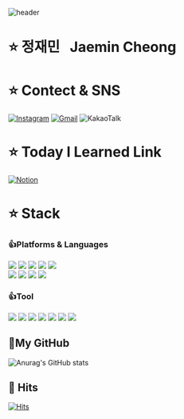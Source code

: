 ![header](https://capsule-render.vercel.app/api?type=Cylinder&text=Hello)

# ⭐ 정재민 &nbsp; Jaemin Cheong 
# ⭐ Contect & SNS &nbsp; 
[![Instagram](https://img.shields.io/badge/WJDWOALS9292-E4405F?style=for-the-badge&logo=instagram&logoColor=white)](https://instagram.com/jaemining92)
[![Gmail](https://img.shields.io/badge/wjdwoals9292-EA4335?style=for-the-badge&logo=gmail&logoColor=white)](mailto:wjdwoals9292@gmail.com)
![KakaoTalk](https://img.shields.io/badge/wjdwoals9292-FFCD00?style=for-the-badge&logo=kakaotalk&logoColor=white)
# ⭐ Today I Learned Link &nbsp; 
[![Notion](https://img.shields.io/badge/Notion-000000?style=for-the-badge&logo=notion&logoColor=white)](bit.ly/devJaem)<br>
# ⭐ Stack  
### 👍Platforms & Languages
<img src="https://img.shields.io/badge/HTML-239120?style=for-the-badge&logo=html5&logoColor=white"/> <img src="https://img.shields.io/badge/Bootstrap-563D7C?style=for-the-badge&logo=bootstrap&logoColor=white"/> 
<img src="https://img.shields.io/badge/Java-ED8B00?style=for-the-badge&logo=openjdk&logoColor=white"/> <img src="https://img.shields.io/badge/Spring-6DB33F?style=for-the-badge&logo=spring&logoColor=white"/> 
<img src="https://img.shields.io/badge/MySQL-00000F?style=for-the-badge&logo=mysql&logoColor=white"/> <br>
<img src="https://img.shields.io/badge/JavaScript-F7DF1E?style=for-the-badge&logo=JavaScript&logoColor=white"/> <img src="https://img.shields.io/badge/TypeScript-007ACC?style=for-the-badge&logo=typescript&logoColor=white"/> 
<img src="https://img.shields.io/badge/Node.js-43853D?style=for-the-badge&logo=node.js&logoColor=white"/> <img src="https://img.shields.io/badge/ts--node-3178C6?style=for-the-badge&logo=ts-node&logoColor=white"/>

### 👍Tool
<img src="https://img.shields.io/badge/git-F05032?style=flat-square&logo=git&logoColor=white"/> <img src="https://img.shields.io/badge/discord-5865F2?style=flat-square&logo=discord&logoColor=white"/> 
<img src="https://img.shields.io/badge/notion-000000?style=flat-square&logo=notion&logoColor=white"/> <img src="https://img.shields.io/badge/github-181717?style=flat-square&logo=github&logoColor=white"/> 
<img src="https://img.shields.io/badge/slack-4A154B?style=flat-square&logo=slack&logoColor=white"/> <img src="https://img.shields.io/badge/VScode-007ACC?style=flat-square&logo=visualstudiocode&logoColor=white"/>  <img src="https://img.shields.io/badge/intellij-000000?style=flat-square&logo=intellijidea&logoColor=white"/> 

## 🐤My GitHub
![Anurag's GitHub stats](https://github-readme-stats.vercel.app/api?username=devJaem&show_icons=true&theme=radical)
## 🐤 Hits
[![Hits](https://hits.seeyoufarm.com/api/count/incr/badge.svg?url=https%3A%2F%2Fgithub.com%2FdevJaem&count_bg=%2379C83D&title_bg=%23555555&icon=&icon_color=%23E7E7E7&title=hits&edge_flat=false)](https://hits.seeyoufarm.com)
<!--
![Anurag's GitHub stats](https://github-readme-stats.vercel.app/api?username=devjaem&show_icons=true&theme=nightowl)<br><br>
[![Top Langs](https://github-readme-stats.vercel.app/api/top-langs/?username=devjaem&layout=compact)](https://github.com/anuraghazra/github-readme-stats)<br><br>
[![Hits](https://hits.seeyoufarm.com/api/count/incr/badge.svg?url=https%3A%2F%2Fgithub.com%2Fdevjaem&count_bg=%2379C83D&title_bg=%23B51C1C&icon=&icon_color=%23E7E7E7&title=Number+of+Github&edge_flat=false)](https://hits.seeyoufarm.com)<br>
<!--
**wjdwoalss/wjdwoalss** is a ✨ _special_ ✨ repository because its `README.md` (this file) appears on your GitHub profile.

Here are some ideas to get you started:

- 🔭 I’m currently working on ...
- 🌱 I’m currently learning ...
- 👯 I’m looking to collaborate on ...
- 🤔 I’m looking for help with ...
- 💬 Ask me about ...
- 📫 How to reach me: ...
- 😄 Pronouns: ...
- ⚡ Fun fact: ...
-->
